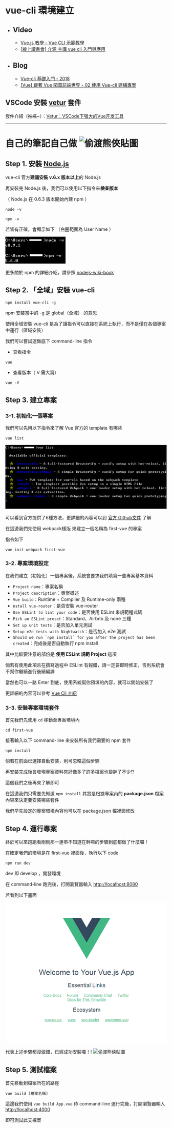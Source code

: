 # vue-cli 環境建立

- ## Video
    - [Vue.js 教學 - Vue CLI 示範教學](https://www.youtube.com/watch?v=3ypel9_VtmU)
    - [[線上讀書會] 介源 主講 vue cli 入門與應用](https://www.youtube.com/watch?v=QNIEPHfoZK8)
- ## Blog
    - [Vue-cli 基礎入門 - 2018](https://www.gitbook.com/book/qq7886/vue-cli-2018/details)
    - [[Vue] 跟著 Vue 闖蕩前端世界 - 02 使用 Vue-cli 建構專案](https://dotblogs.com.tw/wasichris/2017/03/01/172049)

## VSCode 安裝 [vetur](https://marketplace.visualstudio.com/items?itemName=octref.vetur) 套件
套件介紹（~~推坑~~~）：[Vetur：VSCode下强大的Vue开发工具](https://zhuanlan.zhihu.com/p/27561649)　

---

# 自己的筆記自己做 ![偷渡熊俠貼圖](https://ithelp.ithome.com.tw/images/emoticon/emoticon13.gif)

## Step 1.  安裝 [Node.js](https://nodejs.org/en/) 
vue-cli 官方**建議安裝 v.6.x 版本以上**的 Node.js

再安裝完 Node.js 後，我們可以使用以下指令來**檢查版本**

（ Node.js 在 0.6.3 版本開始內建 npm ）
```
node -v
```
```
npm -v
```
若皆有正確，會顯示如下 （白圈範圍為 User Name ）

![image](../imgs/版本檢查.png)

更多關於 npm 的詳細介紹，請參照 [nodejs-wiki-book](https://github.com/nodejs-tw/nodejs-wiki-book/blob/master/zh-tw/node_npm.rst)

## Step 2. 「全域」安裝 vue-cli
```
npm install vue-cli -g
```
npm 安裝當中的 -g 是 global（全域） 的意思

使用全域安裝 vue-cli 是為了讓指令可以直接在系統上執行，而不是僅在各個專案中運行（區域安裝）

我們可以嘗試運做底下 command-line 指令

- 查看指令
```
vue
```
- 查看版本（ V 需大寫）
```
vue -V
```

## Step 3. 建立專案
### 3-1. 初始化一個專案
我們可以先用以下指令來了解 Vue 官方的 template 有哪些 
```
vue list
```

![image](../imgs/vue-list.png)

可以看到官方提供了6種方法，更詳細的內容可以到 [官方 Github文件](https://github.com/vuejs/vue-cli#official-templates) 了解

在這邊我們先使用 webpack樣版 來建立一個名稱為 first-vue 的專案

指令如下
```
vue init webpack first-vue
```

### 3-2. 專案環境設定
在我們建立（初始化）一個專案後，系統會要求我們填寫一些專案基本資料
- ```Project name```：專案名稱
- ```Project description```：專案概述
- ```Vue build```：Runtime + Compiler 及 Runtime-only 兩種
- ```nstall vue-router```：是否安裝 vue-router
- ```Use ESLint to lint your code```：是否使用 ESLint 來規範程式碼
- ```Pick an ESLint preset```：Standard、Airbnb 及 none 三種
- ```Set up unit tests```：是否加入單元測試
- ```Setup e2e tests with Nightwatch```：是否加入 e2e 測試
- ```Should we run `npm install` for you after the project has been created```：完成後是否自動執行 npm install

其中比較要注意的部份是 **使用 ESLint 規範 Project** 這項

倘若有使用此項且在撰寫過程中 ESLint 有報錯，請一定要即時修正，否則系統會不幫你繼續進行後續編譯

當然也可以一路 Enter 到底，使用系統幫你預填的內容，就可以開始安裝了

更詳細的內容可以參考 [Vue Cli 介紹](https://paper.dropbox.com/doc/Vue-Cli-pbpJGPUyjZy5xuoSFffId)
　
　
　
### 3-3. 安裝專案環境套件
首先我們先使用 ```cd``` 移動至專案環境內
```
cd first-vue
```

接著輸入以下 command-line 來安裝所有我們需要的 npm 套件
```
npm install
```
倘若在前面已選擇自動安裝，則可忽略這個步驟

再安裝完成後會發現專案資料夾好像多了許多檔案也變胖了不少!?

這個我們之後再來了解即可

在這邊我們只需要先知道 ```npm install``` 其實是根據專案內的 **package.json** 檔案內容來決定要安裝哪些套件

我們早先設定的專案環境內容也可以在 package.json 檔裡面修改
　
　
## Step 4. 運行專案
終於可以來跑跑看剛剛那一連串不知道在幹嘛的步驟到底都做了什麼囉！

在確定我們的環境是在 first-vue 裡面後，執行以下 code
```
npm run dev
```
dev 即 develop ，開發環境

在 command-line 跑完後，打開瀏覽器輸入 [http://localhost:8080](http://localhost:8080)

若看到以下畫面

![image](../imgs/vue-demo.png)

代表上述步驟都沒做錯，已經成功安裝囉！! ![偷渡熊俠貼圖](https://ithelp.ithome.com.tw/images/emoticon/emoticon12.gif)
　
　
## Step 5. 測試檔案

首先移動到檔案所在的路徑
```
vue build [檔案名稱]
```
這邊我們使用 ```vue build App.vue```
待 command-line 運行完後，打開瀏覽器輸入 [http://localhost:4000](http://localhost:4000)

即可測試此支檔案